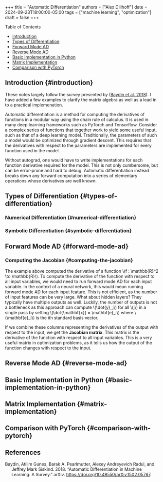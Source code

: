 +++
title = "Automatic Differentiation"
authors = ["Alex Dillhoff"]
date = 2024-09-23T18:00:00-05:00
tags = ["machine learning", "optimization"]
draft = false
+++

<div class="ox-hugo-toc toc">

<div class="heading">Table of Contents</div>

- [Introduction](#introduction)
- [Types of Differentiation](#types-of-differentiation)
- [Forward Mode AD](#forward-mode-ad)
- [Reverse Mode AD](#reverse-mode-ad)
- [Basic Implementation in Python](#basic-implementation-in-python)
- [Matrix Implementation](#matrix-implementation)
- [Comparison with PyTorch](#comparison-with-pytorch)

</div>
<!--endtoc-->



## Introduction {#introduction}

These notes largely follow the survey presented by (<a href="#citeproc_bib_item_1">Baydin et al. 2018</a>). I have added a few examples to clarify the matrix algebra as well as a lead in to a practical implemenation.

Automatic differentiation is a method for computing the derivatives of functions in a modular way using the chain rule of calculus. It is used in many deep learning frameworks such as PyTorch and Tensorflow. Consider a complex series of functions that together work to yield some useful input, such as that of a deep learning model. Traditionally, the parameters of such a model would be optimized through gradient descent. This requires that the derivatives with respect to the parameters are implemented for every function used in the model.

Without autograd, one would have to write implementations for each function derivative required for the model. This is not only cumbersome, but can be error-prone and hard to debug. Automatic differentiation instead breaks down any forward computation into a series of elementary operations whose derivatives are well known.


## Types of Differentiation {#types-of-differentiation}


### Numerical Differentiation {#numerical-differentiation}


### Symbolic Differentiation {#symbolic-differentiation}


## Forward Mode AD {#forward-mode-ad}


### Computing the Jacobian {#computing-the-jacobian}

The example above computed the derivative of a function \\(f : \mathbb{R}^2 \to \mathbb{R}\\). To compute the derivative of the function with respect to all input variables, we would need to run forward mode AD for each input variable. In the context of a neural network, this would mean running forward mode AD for each input feature. This is not efficient, as the number of input features can be very large. What about hidden layers? They typically have multiple outputs as well. Luckily, the number of outputs is not a bottleneck as this approach can compute \\(\dot{y}\_j\\) for all \\(j\\) in a single pass by setting \\(\dot{\mathbf{x}} = \mathbf{e}\_i\\) where \\(\mathbf{e}\_i\\) is the $i$th standard basis vector.

If we combine these columns representing the derivatives of the output with respect to the input, we get the **Jacobian matrix**. This matrix is the derivative of the function with respect to all input variables. This is a very useful matrix in optimization problems, as it tells us how the output of the function changes with respect to the input.


## Reverse Mode AD {#reverse-mode-ad}


## Basic Implementation in Python {#basic-implementation-in-python}


## Matrix Implementation {#matrix-implementation}


## Comparison with PyTorch {#comparison-with-pytorch}

## References

<style>.csl-entry{text-indent: -1.5em; margin-left: 1.5em;}</style><div class="csl-bib-body">
  <div class="csl-entry"><a id="citeproc_bib_item_1"></a>Baydin, Atilim Gunes, Barak A. Pearlmutter, Alexey Andreyevich Radul, and Jeffrey Mark Siskind. 2018. “Automatic Differentiation in Machine Learning: A Survey.” arXiv. <a href="https://doi.org/10.48550/arXiv.1502.05767">https://doi.org/10.48550/arXiv.1502.05767</a>.</div>
</div>
